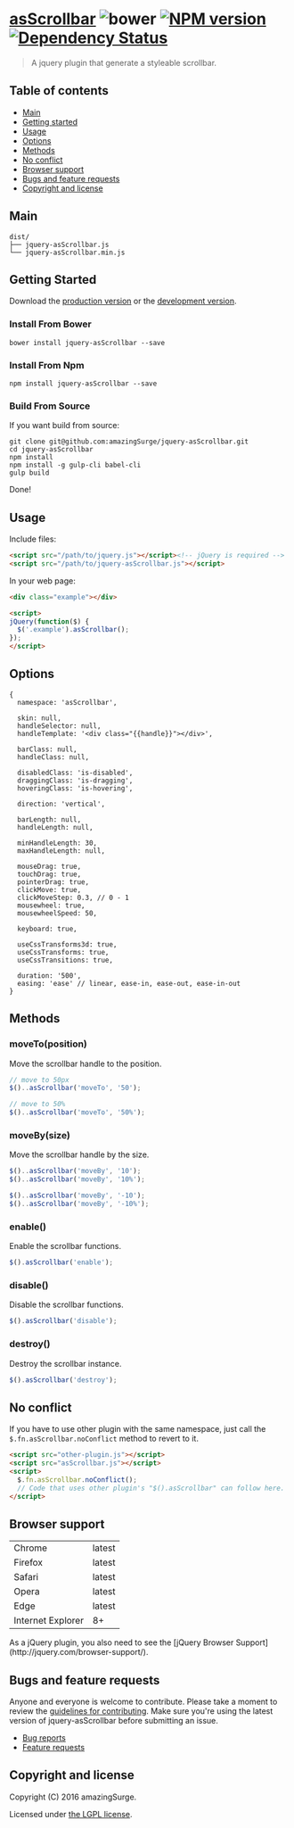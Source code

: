 # [asScrollbar](https://github.com/amazingSurge/jquery-asScrollbar) ![bower][bower-image] [![NPM version][npm-image]][npm-url] [![Dependency Status][daviddm-image]][daviddm-url]

> A jquery plugin that generate a styleable scrollbar.

## Table of contents
- [Main](#main)
- [Getting started](#getting-started)
- [Usage](#usage)
- [Options](#options)
- [Methods](#methods)
- [No conflict](#no-conflict)
- [Browser support](#browser-support)
- [Bugs and feature requests](#bugs-and-feature-requests)
- [Copyright and license](#copyright-and-license)

## Main
```
dist/
├── jquery-asScrollbar.js
└── jquery-asScrollbar.min.js
```

## Getting Started
Download the [production version][min] or the [development version][max].

[min]: https://raw.github.com/amazingSurge/jquery-asScrollbar/master/dist/jquery-asScrollbar.min.js
[max]: https://raw.github.com/amazingSurge/jquery-asScrollbar/master/dist/jquery-asScrollbar.js

### Install From Bower
    bower install jquery-asScrollbar --save

### Install From Npm
    npm install jquery-asScrollbar --save

### Build From Source
If you want build from source:

    git clone git@github.com:amazingSurge/jquery-asScrollbar.git
    cd jquery-asScrollbar
    npm install
    npm install -g gulp-cli babel-cli
    gulp build

Done!

## Usage
Include files:

```html
<script src="/path/to/jquery.js"></script><!-- jQuery is required -->
<script src="/path/to/jquery-asScrollbar.js"></script>
```

In your web page:

```html
<div class="example"></div>

<script>
jQuery(function($) {
  $('.example').asScrollbar(); 
});
</script>
```

## Options
```
{
  namespace: 'asScrollbar',

  skin: null,
  handleSelector: null,
  handleTemplate: '<div class="{{handle}}"></div>',

  barClass: null,
  handleClass: null,

  disabledClass: 'is-disabled',
  draggingClass: 'is-dragging',
  hoveringClass: 'is-hovering',

  direction: 'vertical',

  barLength: null,
  handleLength: null,

  minHandleLength: 30,
  maxHandleLength: null,

  mouseDrag: true,
  touchDrag: true,
  pointerDrag: true,
  clickMove: true,
  clickMoveStep: 0.3, // 0 - 1
  mousewheel: true,
  mousewheelSpeed: 50,

  keyboard: true,

  useCssTransforms3d: true,
  useCssTransforms: true,
  useCssTransitions: true,

  duration: '500',
  easing: 'ease' // linear, ease-in, ease-out, ease-in-out
}
```

## Methods
### moveTo(position)
Move the scrollbar handle to the position.
```js
// move to 50px
$()..asScrollbar('moveTo', '50');

// move to 50%
$()..asScrollbar('moveTo', '50%');
```

### moveBy(size)
Move the scrollbar handle by the size.
```js
$()..asScrollbar('moveBy', '10');
$()..asScrollbar('moveBy', '10%');

$()..asScrollbar('moveBy', '-10');
$()..asScrollbar('moveBy', '-10%');
```

### enable()
Enable the scrollbar functions.
```js
$().asScrollbar('enable');
```

### disable()
Disable the scrollbar functions.
```js
$().asScrollbar('disable');
```

### destroy()
Destroy the scrollbar instance.
```js
$().asScrollbar('destroy');
```

## No conflict
If you have to use other plugin with the same namespace, just call the `$.fn.asScrollbar.noConflict` method to revert to it.

```html
<script src="other-plugin.js"></script>
<script src="asScrollbar.js"></script>
<script>
  $.fn.asScrollbar.noConflict();
  // Code that uses other plugin's "$().asScrollbar" can follow here.
</script>
```

## Browser support
<table>
<tr><td>Chrome</td><td>latest</td></tr>
<tr><td>Firefox</td><td>latest</td></tr>
<tr><td>Safari</td><td>latest</td></tr>
<tr><td>Opera</td><td>latest</td></tr>
<tr><td>Edge</td><td>latest</td></tr>
<tr><td>Internet Explorer</td><td>8+</td></tr>
</table>
As a jQuery plugin, you also need to see the [jQuery Browser Support](http://jquery.com/browser-support/).

## Bugs and feature requests
Anyone and everyone is welcome to contribute. Please take a moment to
review the [guidelines for contributing](CONTRIBUTING.md). Make sure you're using the latest version of jquery-asScrollbar before submitting an issue.

* [Bug reports](CONTRIBUTING.md#bug-reports)
* [Feature requests](CONTRIBUTING.md#feature-requests)

## Copyright and license
Copyright (C) 2016 amazingSurge.

Licensed under [the LGPL license](LICENSE).

[bower-image]: https://img.shields.io/bower/v/jquery-asScrollbar.svg?style=flat
[bower-link]: https://david-dm.org/amazingSurge/jquery-asScrollbar/dev-status.svg
[npm-image]: https://badge.fury.io/js/jquery-asScrollbar.svg
[npm-url]: https://npmjs.org/package/jquery-asScrollbar
[daviddm-image]: https://david-dm.org/amazingSurge/jquery-asScrollbar.svg?theme=shields.io
[daviddm-url]: https://david-dm.org/amazingSurge/jquery-asScrollbar

